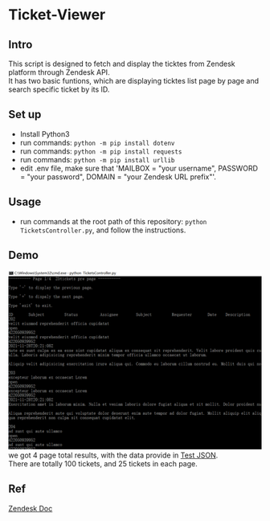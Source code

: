 # Ticket-Viewer

## Intro

This script is designed to fetch and display the ticktes from Zendesk platform through Zendesk API.  
It has two basic funtions, which are displaying ticktes list page by page and search specific ticket by its ID.  

## Set up

* Install Python3
* run commands: `python -m pip install dotenv`
* run commands: `python -m pip install requests`
* run commands: `python -m pip install urllib`
* edit .env file, make sure that 'MAILBOX = "your username", PASSWORD = "your password", DOMAIN = "your Zendesk URL prefix"'.

## Usage

* run commands at the root path of this repository: `python TicketsController.py`, and follow the instructions.

## Demo

![Page Display](https://github.com/Gilone/Ticket-Viewer/blob/main/demo.png)  
we got 4 page total results, with the data provide in [Test JSON](https://gist.github.com/svizzari/c7ffed8e10d3a456b40ac9d18f34289c).  
There are totally 100 tickets, and 25 tickets in each page.  

## Ref

[Zendesk Doc](https://developer.zendesk.com/rest_api/docs/support/tickets)